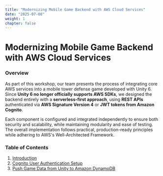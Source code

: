 ```yaml
---
title: "Modernizing Mobile Game Backend with AWS Cloud Services"
date: "2025-07-08"
weight: 1
chapter: false
---
```


# Modernizing Mobile Game Backend with AWS Cloud Services

### Overview

As part of this workshop, our team presents the process of integrating core AWS services into a mobile tower defense game developed with Unity 6. Since **Unity 6 no longer officially supports AWS SDKs**, we designed the backend entirely with a **serverless-first approach**, using **REST APIs** authenticated via **AWS Signature Version 4** or **JWT tokens from Amazon Cognito**.

Each component is configured and integrated independently to ensure both security and scalability, while maintaining modularity and ease of testing. The overall implementation follows practical, production-ready principles while adhering to AWS's Well-Architected Framework.

<!-- ![ConnectPrivate](/images/arc-log.png)  -->

### Table of Contents

1. [Introduction](1-introduce/)
2. [Cognito User Authentication Setup](2-Prerequiste/)
3. [Push Game Data from Unity to Amazon DynamoDB](3-Accessibilitytoinstance/)

